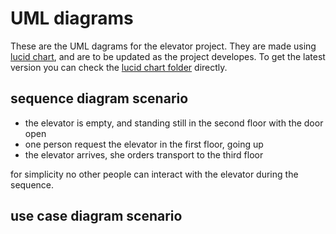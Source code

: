 # UML diagrams

These are the UML dagrams for the elevator project.
They are made using [lucid chart](https://www.lucidchart.com/pages/examples/uml_diagram_tool), 
and are to be updated as the project developes. 
To get the latest version you can check the [lucid chart folder](https://www.lucidchart.com/invitations/accept/c6aceeb8-6069-4023-a487-88c48273557c)
directly. 

## sequence diagram scenario
* the elevator is empty, and standing still in the second floor with the door open
* one person request the elevator in the first floor, going up
* the elevator arrives, she orders transport to the third floor

for simplicity no other people can interact with the elevator during the sequence. 

## use case diagram scenario

